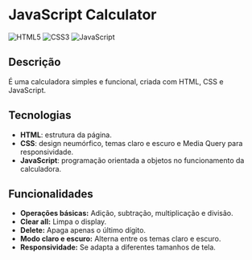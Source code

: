 # JavaScript Calculator
![HTML5](https://img.shields.io/badge/html5-%23E34F26.svg?style=for-the-badge&logo=html5&logoColor=white) ![CSS3](https://img.shields.io/badge/css3-%231572B6.svg?style=for-the-badge&logo=css3&logoColor=white) ![JavaScript](https://img.shields.io/badge/javascript-%23323330.svg?style=for-the-badge&logo=javascript&logoColor=%23F7DF1E)

## Descrição
É uma calculadora simples e funcional, criada com HTML, CSS e JavaScript. 

## Tecnologias
* **HTML**: estrutura da página.
* **CSS**: design neumórfico, temas claro e escuro e Media Query para responsividade.
* **JavaScript**: programação orientada a objetos no funcionamento da calculadora.

## Funcionalidades
* **Operações básicas:** Adição, subtração, multiplicação e divisão.
* **Clear all:** Limpa o display.
* **Delete:** Apaga apenas o último dígito.
* **Modo claro e escuro:** Alterna entre os temas claro e escuro.
* **Responsividade:** Se adapta a diferentes tamanhos de tela.
